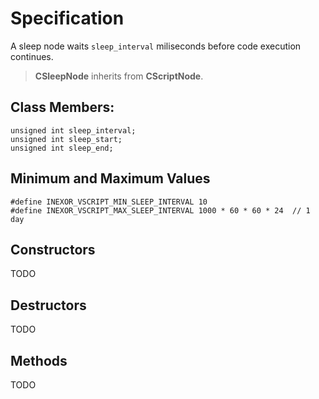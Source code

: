 # Specification

A sleep node waits `sleep_interval` miliseconds before code execution continues.

> **CSleepNode** inherits from **CScriptNode**.

## Class Members:
```
unsigned int sleep_interval;
unsigned int sleep_start;
unsigned int sleep_end;
```

## Minimum and Maximum Values

```
#define INEXOR_VSCRIPT_MIN_SLEEP_INTERVAL 10
#define INEXOR_VSCRIPT_MAX_SLEEP_INTERVAL 1000 * 60 * 60 * 24  // 1 day
```

## Constructors
TODO

## Destructors
TODO

## Methods
TODO

